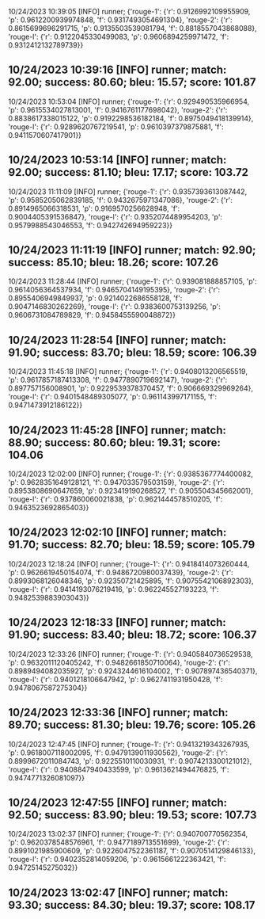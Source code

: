10/24/2023 10:39:05  [INFO] runner; {'rouge-1': {'r': 0.9126992109955909, 'p': 0.9612200939974848, 'f': 0.9317493054691304}, 'rouge-2': {'r': 0.8615699696291715, 'p': 0.9135503539081794, 'f': 0.8818557043868088}, 'rouge-l': {'r': 0.9122045330499083, 'p': 0.9606894259971472, 'f': 0.9312412132789739}}
## 10/24/2023 10:39:16  [INFO] runner; match: 92.00; success: 80.60; bleu: 15.57; score: 101.87

10/24/2023 10:53:04  [INFO] runner; {'rouge-1': {'r': 0.929490535966954, 'p': 0.9615534027813001, 'f': 0.9416761177698042}, 'rouge-2': {'r': 0.8838617338015122, 'p': 0.9192298536182184, 'f': 0.8975049418139914}, 'rouge-l': {'r': 0.9289620767219541, 'p': 0.9610397379875881, 'f': 0.9411570607417901}}
## 10/24/2023 10:53:14  [INFO] runner; match: 92.00; success: 81.10; bleu: 17.17; score: 103.72

10/24/2023 11:11:09  [INFO] runner; {'rouge-1': {'r': 0.9357393613087442, 'p': 0.9585205062839185, 'f': 0.9432675971347086}, 'rouge-2': {'r': 0.8914965066318531, 'p': 0.9169570256628948, 'f': 0.9004405391536847}, 'rouge-l': {'r': 0.9352074489954203, 'p': 0.9579988543046553, 'f': 0.942742694959223}}
## 10/24/2023 11:11:19  [INFO] runner; match: 92.90; success: 85.10; bleu: 18.26; score: 107.26

10/24/2023 11:28:44  [INFO] runner; {'rouge-1': {'r': 0.939081888857105, 'p': 0.9614056364537934, 'f': 0.9465704149195395}, 'rouge-2': {'r': 0.8955406949849937, 'p': 0.9214022686558128, 'f': 0.9047146830262269}, 'rouge-l': {'r': 0.9383600753139256, 'p': 0.9606731084789829, 'f': 0.9458455590048872}}
## 10/24/2023 11:28:54  [INFO] runner; match: 91.90; success: 83.70; bleu: 18.59; score: 106.39

10/24/2023 11:45:18  [INFO] runner; {'rouge-1': {'r': 0.9408013206565519, 'p': 0.9617857187413308, 'f': 0.9477890719692147}, 'rouge-2': {'r': 0.897757156008901, 'p': 0.9229539378370457, 'f': 0.906669329969264}, 'rouge-l': {'r': 0.9401548489305077, 'p': 0.961143997171155, 'f': 0.9471473912186122}}
## 10/24/2023 11:45:28  [INFO] runner; match: 88.90; success: 80.60; bleu: 19.31; score: 104.06

10/24/2023 12:02:00  [INFO] runner; {'rouge-1': {'r': 0.9385367774400082, 'p': 0.9628351649128121, 'f': 0.947033579503159}, 'rouge-2': {'r': 0.8953808690647659, 'p': 0.923419190268527, 'f': 0.905504345662001}, 'rouge-l': {'r': 0.937860060021838, 'p': 0.9621444578510205, 'f': 0.9463523692865403}}
## 10/24/2023 12:02:10  [INFO] runner; match: 91.70; success: 82.70; bleu: 18.59; score: 105.79

10/24/2023 12:18:24  [INFO] runner; {'rouge-1': {'r': 0.9418414073260444, 'p': 0.9626619450154074, 'f': 0.9486720980037439}, 'rouge-2': {'r': 0.8993068126048346, 'p': 0.92350721425895, 'f': 0.9075542106892303}, 'rouge-l': {'r': 0.9414193076219416, 'p': 0.962245527193223, 'f': 0.9482539883903043}}
## 10/24/2023 12:18:33  [INFO] runner; match: 91.90; success: 83.40; bleu: 18.72; score: 106.37

10/24/2023 12:33:26  [INFO] runner; {'rouge-1': {'r': 0.9405840736529538, 'p': 0.9632011120405242, 'f': 0.9482661850710064}, 'rouge-2': {'r': 0.8989494082035927, 'p': 0.9243244616104002, 'f': 0.907897436540371}, 'rouge-l': {'r': 0.9401218106647942, 'p': 0.9627411931950428, 'f': 0.9478067587275304}}
## 10/24/2023 12:33:36  [INFO] runner; match: 89.70; success: 81.30; bleu: 19.76; score: 105.26

10/24/2023 12:47:45  [INFO] runner; {'rouge-1': {'r': 0.9413219343267935, 'p': 0.9618007118002095, 'f': 0.9479139011930562}, 'rouge-2': {'r': 0.8999672011084743, 'p': 0.9225510110030931, 'f': 0.9074213300121012}, 'rouge-l': {'r': 0.9408847940433599, 'p': 0.9613621494476825, 'f': 0.9474771326081097}}
## 10/24/2023 12:47:55  [INFO] runner; match: 92.50; success: 83.90; bleu: 19.53; score: 107.73

10/24/2023 13:02:37  [INFO] runner; {'rouge-1': {'r': 0.940700770562354, 'p': 0.9620378548576961, 'f': 0.9477189713551699}, 'rouge-2': {'r': 0.8991021985900609, 'p': 0.9226047522361187, 'f': 0.9070514129846133}, 'rouge-l': {'r': 0.9402352814059206, 'p': 0.9615661222363421, 'f': 0.94725145275032}}

## 10/24/2023 13:02:47  [INFO] runner; match: 93.30; success: 84.30; bleu: 19.37; score: 108.17
